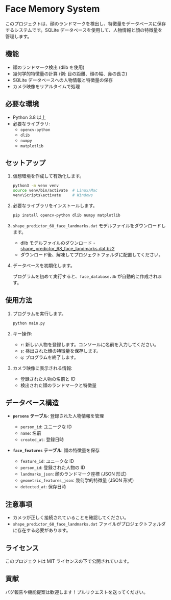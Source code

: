 # Face Memory System

このプロジェクトは、顔のランドマークを検出し、特徴量をデータベースに保存するシステムです。SQLite データベースを使用して、人物情報と顔の特徴量を管理します。

## 機能

- 顔のランドマーク検出 (dlib を使用)
- 幾何学的特徴量の計算 (例: 目の距離、顔の幅、鼻の長さ)
- SQLite データベースへの人物情報と特徴量の保存
- カメラ映像をリアルタイムで処理

## 必要な環境

- Python 3.8 以上
- 必要なライブラリ:
  - `opencv-python`
  - `dlib`
  - `numpy`
  - `matplotlib`

## セットアップ

1. 仮想環境を作成して有効化します。

   ```bash
   python3 -m venv venv
   source venv/bin/activate  # Linux/Mac
   venv\Scripts\activate     # Windows
   ```

2. 必要なライブラリをインストールします。

   ```bash
   pip install opencv-python dlib numpy matplotlib
   ```

3. `shape_predictor_68_face_landmarks.dat` モデルファイルをダウンロードします。

   - dlib モデルファイルのダウンロード
     -　[shape_predictor_68_face_landmarks.dat.bz2](http://dlib.net/files/shape_predictor_68_face_landmarks.dat.bz2) 
   - ダウンロード後、解凍してプロジェクトフォルダに配置してください。

4. データベースを初期化します。

   プログラムを初めて実行すると、`face_database.db` が自動的に作成されます。

## 使用方法

1. プログラムを実行します。

   ```bash
   python main.py
   ```

2. キー操作:
   - `r`: 新しい人物を登録します。コンソールに名前を入力してください。
   - `s`: 検出された顔の特徴量を保存します。
   - `q`: プログラムを終了します。

3. カメラ映像に表示される情報:
   - 登録された人物の名前と ID
   - 検出された顔のランドマークと特徴量

## データベース構造

- **`persons` テーブル**: 登録された人物情報を管理
  - `person_id`: ユニークな ID
  - `name`: 名前
  - `created_at`: 登録日時

- **`face_features` テーブル**: 顔の特徴量を保存
  - `feature_id`: ユニークな ID
  - `person_id`: 登録された人物の ID
  - `landmarks_json`: 顔のランドマーク座標 (JSON 形式)
  - `geometric_features_json`: 幾何学的特徴量 (JSON 形式)
  - `detected_at`: 保存日時

## 注意事項

- カメラが正しく接続されていることを確認してください。
- `shape_predictor_68_face_landmarks.dat` ファイルがプロジェクトフォルダに存在する必要があります。

## ライセンス

このプロジェクトは MIT ライセンスの下で公開されています。

## 貢献

バグ報告や機能提案は歓迎します！プルリクエストを送ってください。